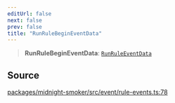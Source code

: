 ```yaml
---
editUrl: false
next: false
prev: false
title: "RunRuleBeginEventData"
---
```


> **RunRuleBeginEventData**: [`RunRuleEventData`](/api/midnight-smoker/midnight-smoker/event/type-aliases/runruleeventdata/)

## Source

[packages/midnight-smoker/src/event/rule-events.ts:78](https://github.com/boneskull/midnight-smoker/blob/417858b/packages/midnight-smoker/src/event/rule-events.ts#L78)
